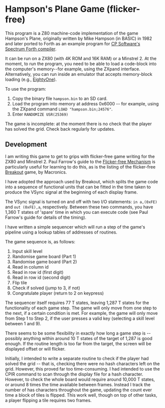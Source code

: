 # Hampson's Plane Game (flicker-free)

This program is a Z80 machine-code implementation of the game Hampson's Plane, originally written by Mike Hampson (in BASIC) in 1982 and later ported to Forth as an example program for [CP Software's Spectrum Forth compiler](https://spectrumcomputing.co.uk/entry/8742/ZX-Spectrum/Spectrum_FORTH). 

It can be run on a ZX80 (with 4K ROM and 16K RAM) or a Minstrel 2. At the moment, to run the program, you need to be able to load a code-block into the computer's memory--for example, using the ZXpand interface. Alternatively, you can run inside an emulator that accepts memory-block loading (e.g., [EightyOne](https://sourceforge.net/projects/eightyone-sinclair-emulator/)).

To use the program:

1. Copy the binary file `hampson.bin` to an SD card.
2. Load the program into memory at address 0x6000 -- for example, using the ZXpand command `LOAD "hampson.bin;24576"`.
3. Enter `RANDOMIZE USR(25369)`

The game is incomplete: at the moment there is no check that the player has solved the grid. Check back regularly for updates.

## Development

I am writing this game to get to grips with flicker-free game writing for the ZX80 and Minstrel 2. Paul Farrow's guide to the [Flicker-free Mechanism](http://www.fruitcake.plus.com/Sinclair/ZX80/FlickerFree/ZX80_DisplayMechanism.htm) is particularly useful for learning to do this, as is the listing of the flicker-free [Breakout](http://www.fruitcake.plus.com/Sinclair/ZX80/FlickerFree/ZX80_Breakout.htm) game, by Macronics.

I have adopted the approach used by Breakout, which splits the game code into a sequence of functional units that can be fitted in the time taken to produce the VSync signal at the beginning of each display frame.

The VSync signal is turned on and off with two I/O statements: `in a,(0xFE)` and `out (0xFE),a`, respectively. Between these two commands, you have 1,360 T states of 'spare' time in which you can execute code (see Paul Farrow's guide for details of the timing).

I have written a simple sequencer which will run a step of the game's pipeline using a lookup tables of addresses of routines.

The game sequence is, as follows:

1. Input skill level
2. Randomise game board (Part 1)
3. Randomise game board (Part 2)
4. Read in column id
5. Read in row id (first digit)
6. Read in row id (second digit)
7. Flip tile
8. Check if solved (jump to 3, if not)
9. Congratulate player (return to 2 on keypress)

The sequencer itself requires 77 T states, leaving 1,287 T states for the functionality of each game step. The game will only move from one step to the next, if a certain condition is met. For example, the game will only move from Step 1 to Step 2, if the user presses a valid key (selecting a skill level between 1 and 9).

There seems to be some flexibility in exactly how long a game step is -- possibly anything within around 10 T states of the target of 1,287 is good enough. If the routine length is too far from the target, the screen will be displayed offset or will flicker.

Initially, I intended to write a separate routine to check if the player had solved the grid -- that is, checking there were no hash characters left on the grid. However, this proved far too time-consuming. I had intended to use the CPIR command to scan through the display file for a hash character. However, to check the whole board would require around 10,000 T states, or around 8 times the time available between frames. Instead I track the number of has characters throughout the game, updating the count ever time a block of tiles is flipped. This work well, though on top of other tasks, a player flipping a tile requires two frames.
